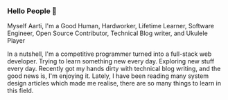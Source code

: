 ### Hello People 👋

Myself Aarti, I'm a Good Human, Hardworker, Lifetime Learner, Software Engineer, Open Source Contributor, Technical Blog writer, and Ukulele Player

In a nutshell, I'm a competitive programmer turned into a full-stack web developer. 
Trying to learn something new every day. Exploring new stuff every day. 
Recently got my hands dirty with technical blog writing, and the good news is, I'm enjoying it.
Lately, I have been reading many system design articles which made me realise, there are so many things to learn in this field.
